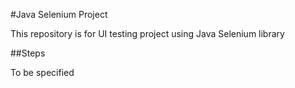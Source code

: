 #Java Selenium Project

This repository is for UI testing project using Java Selenium library

##Steps

To be specified

